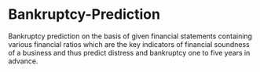 # Bankruptcy-Prediction
Bankruptcy prediction on the basis of given financial  statements containing various financial ratios which are the key indicators of financial soundness of a business and thus predict distress and bankruptcy one to five years in advance.
